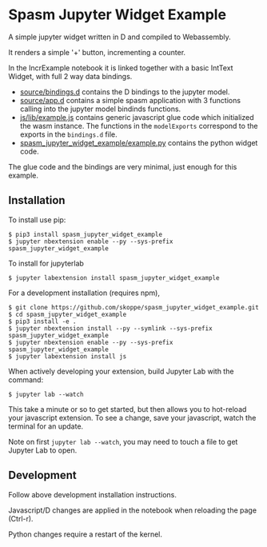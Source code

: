 Spasm Jupyter Widget Example
===============================

A simple jupyter widget written in D and compiled to Webassembly.

It renders a simple '+' button, incrementing a counter.

In the IncrExample notebook it is linked together with a basic IntText Widget, with full 2 way data bindings.

- [source/bindings.d](https://github.com/skoppe/spasm-jupyter-widget-example/blob/master/source/bindings.d) contains the D bindings to the jupyter model.
- [source/app.d](https://github.com/skoppe/spasm-jupyter-widget-example/blob/master/source/app.d) contains a simple spasm application with 3 functions calling into the jupyter model bindinds functions.
- [js/lib/example.js](https://github.com/skoppe/spasm-jupyter-widget-example/blob/master/js/lib/example.js) contains generic javascript glue code which initialized the wasm instance. The functions in the `modelExports` correspond to the exports in the `bindings.d` file.
- [spasm_jupyter_widget_example/example.py](https://github.com/skoppe/spasm-jupyter-widget-example/blob/master/spasm_jupyter_widget_example/example.py) contains the python widget code.

The glue code and the bindings are very minimal, just enough for this example.

Installation
------------

To install use pip:

    $ pip3 install spasm_jupyter_widget_example
    $ jupyter nbextension enable --py --sys-prefix spasm_jupyter_widget_example

To install for jupyterlab

    $ jupyter labextension install spasm_jupyter_widget_example

For a development installation (requires npm),

    $ git clone https://github.com/skoppe/spasm_jupyter_widget_example.git
    $ cd spasm_jupyter_widget_example
    $ pip3 install -e .
    $ jupyter nbextension install --py --symlink --sys-prefix spasm_jupyter_widget_example
    $ jupyter nbextension enable --py --sys-prefix spasm_jupyter_widget_example
    $ jupyter labextension install js

When actively developing your extension, build Jupyter Lab with the command:

    $ jupyter lab --watch

This take a minute or so to get started, but then allows you to hot-reload your javascript extension.
To see a change, save your javascript, watch the terminal for an update.

Note on first `jupyter lab --watch`, you may need to touch a file to get Jupyter Lab to open.

Development
-----------

Follow above development installation instructions.

Javascript/D changes are applied in the notebook when reloading the page (Ctrl-r).

Python changes require a restart of the kernel.
